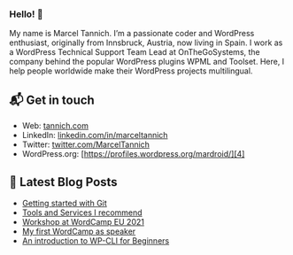 ### Hello! 👋

My name is Marcel Tannich. I’m a passionate coder and WordPress enthusiast, originally from Innsbruck, Austria, now living in Spain. I work as a WordPress Technical Support Team Lead at OnTheGoSystems, the company behind the popular WordPress plugins WPML and Toolset. Here, I help people worldwide make their WordPress projects multilingual.

## 📬 Get in touch
- Web: [tannich.com][1]
- LinkedIn: [linkedin.com/in/marceltannich][2]
- Twitter: [twitter.com/MarcelTannich][3]
- WordPress.org: [https://profiles.wordpress.org/mardroid/][4]

## 📝 Latest Blog Posts
<!-- BLOG-POST-LIST:START -->
- [Getting started with Git](https://www.tannich.com/getting-started-with-git-introduction-for-beginners/)
- [Tools and Services I recommend](https://www.tannich.com/tools-services-i-recommend/)
- [Workshop at WordCamp EU 2021](https://www.tannich.com/workshop-at-wordcamp-eu-2021/)
- [My first WordCamp as speaker](https://www.tannich.com/my-first-wordcamp-as-speaker/)
- [An introduction to WP-CLI for Beginners](https://www.tannich.com/an-introduction-to-wp-cli/)
<!-- BLOG-POST-LIST:END -->

[1]: https://tannich.com
[2]: https://www.linkedin.com/in/marceltannich
[3]: https://twitter.com/MarcelTannich
[4]:https://profiles.wordpress.org/mardroid
